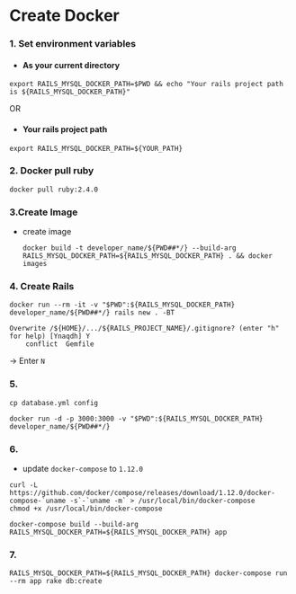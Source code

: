 # Create Docker

### 1. Set environment variables

  - #### As your current directory

```
export RAILS_MYSQL_DOCKER_PATH=$PWD && echo "Your rails project path is ${RAILS_MYSQL_DOCKER_PATH}"
```

  OR

  - #### Your rails project path

```
export RAILS_MYSQL_DOCKER_PATH=${YOUR_PATH}
```

### 2. Docker pull ruby

`
docker pull ruby:2.4.0
`

### 3.Create Image

  * create image
  
    ```
    docker build -t developer_name/${PWD##*/} --build-arg RAILS_MYSQL_DOCKER_PATH=${RAILS_MYSQL_DOCKER_PATH} . && docker images
    ```

### 4. Create Rails

```
docker run --rm -it -v "$PWD":${RAILS_MYSQL_DOCKER_PATH} developer_name/${PWD##*/} rails new . -BT
```

```
Overwrite /${HOME}/.../${RAILS_PROJECT_NAME}/.gitignore? (enter "h" for help) [Ynaqdh] Y
    conflict  Gemfile
```
-> Enter `N`

### 5.

```
cp database.yml config
```

```
docker run -d -p 3000:3000 -v "$PWD":${RAILS_MYSQL_DOCKER_PATH} developer_name/${PWD##*/}
```

### 6.

  - update `docker-compose` to `1.12.0`

```
curl -L https://github.com/docker/compose/releases/download/1.12.0/docker-compose-`uname -s`-`uname -m` > /usr/local/bin/docker-compose
chmod +x /usr/local/bin/docker-compose
```

```
docker-compose build --build-arg RAILS_MYSQL_DOCKER_PATH=${RAILS_MYSQL_DOCKER_PATH} app
```

### 7.

```
RAILS_MYSQL_DOCKER_PATH=${RAILS_MYSQL_DOCKER_PATH} docker-compose run --rm app rake db:create
```

